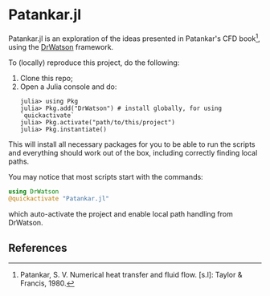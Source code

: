 # Patankar.jl

Patankar.jl is an exploration of the ideas presented in Patankar's CFD book[^1],
using the [DrWatson](https://juliadynamics.github.io/DrWatson.jl/stable/)
framework.

To (locally) reproduce this project, do the following:

1. Clone this repo;
2. Open a Julia console and do:
   ```
   julia> using Pkg
   julia> Pkg.add("DrWatson") # install globally, for using `quickactivate`
   julia> Pkg.activate("path/to/this/project")
   julia> Pkg.instantiate()
   ```

This will install all necessary packages for you to be able to run the scripts and
everything should work out of the box, including correctly finding local paths.

You may notice that most scripts start with the commands:

```julia
using DrWatson
@quickactivate "Patankar.jl"
```

which auto-activate the project and enable local path handling from DrWatson.

## References

[^1]: Patankar, S. V. Numerical heat transfer and fluid flow. [s.l]: Taylor & Francis, 1980.
